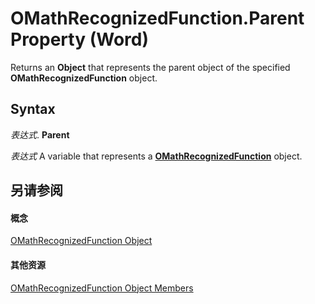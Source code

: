 
# OMathRecognizedFunction.Parent Property (Word)

Returns an  **Object** that represents the parent object of the specified **OMathRecognizedFunction** object.


## Syntax

 _表达式_. **Parent**

 _表达式_ A variable that represents a **[OMathRecognizedFunction](bbf4d36e-d3a1-d0d9-7b99-014977b2a4b7.md)** object.


## 另请参阅


#### 概念


[OMathRecognizedFunction Object](bbf4d36e-d3a1-d0d9-7b99-014977b2a4b7.md)
#### 其他资源


[OMathRecognizedFunction Object Members](http://msdn.microsoft.com/library/dcee40ab-0c77-8fe5-647f-aa6d1b1f73c9%28Office.15%29.aspx)